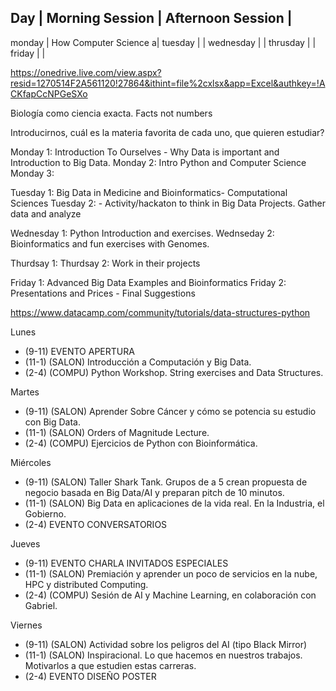  Day | Morning Session | Afternoon Session | 
--------------------------------------------
monday | How Computer Science a|
tuesday | |
wednesday | | 
thrusday | |
friday | | 


https://onedrive.live.com/view.aspx?resid=1270514F2A561120!27864&ithint=file%2cxlsx&app=Excel&authkey=!ACKfapCcNPGeSXo


Biología como ciencia exacta. Facts not numbers

Introducirnos, cuál es la materia favorita de cada uno, que quieren estudiar?


Monday 1: Introduction To Ourselves - Why Data is important and Introduction to Big Data. 
Monday 2: Intro Python and Computer Science
Monday 3: 

Tuesday 1: Big Data in Medicine and Bioinformatics- Computational Sciences
Tuesday 2: - Activity/hackaton to think in Big Data Projects. Gather data and analyze

Wednesday 1: Python Introduction and exercises.
Wednseday 2: Bioinformatics and fun exercises with Genomes.

Thurdsay 1: 
Thurdsay 2: Work in their projects

Friday 1: Advanced Big Data Examples and Bioinformatics
Friday 2: Presentations and Prices - Final Suggestions








https://www.datacamp.com/community/tutorials/data-structures-python


Lunes
- (9-11) EVENTO APERTURA
- (11-1) (SALON) Introducción a Computación y Big Data.
- (2-4)  (COMPU) Python Workshop. String exercises and Data Structures.

Martes
- (9-11) (SALON) Aprender Sobre Cáncer y cómo se potencia su estudio con Big Data.
- (11-1) (SALON) Orders of Magnitude Lecture.
- (2-4)  (COMPU) Ejercicios de Python con Bioinformática.

Miércoles
- (9-11) (SALON) Taller Shark Tank. Grupos de a 5 crean propuesta de negocio basada en Big Data/AI y preparan pitch de 10 minutos.
- (11-1) (SALON) Big Data en aplicaciones de la vida real. En la Industria, el Gobierno.
- (2-4)  EVENTO CONVERSATORIOS

Jueves
- (9-11) EVENTO CHARLA INVITADOS ESPECIALES
- (11-1) (SALON) Premiación y aprender un poco de servicios en la nube, HPC y distributed Computing.
- (2-4)  (COMPU) Sesión de AI y Machine Learning, en colaboración con Gabriel. 

Viernes
- (9-11) (SALON) Actividad sobre los peligros del AI (tipo Black Mirror)
- (11-1) (SALON) Inspiracional. Lo que hacemos en nuestros trabajos. Motivarlos a que estudien estas carreras. 
- (2-4)  EVENTO DISEÑO POSTER
